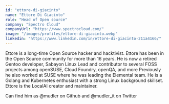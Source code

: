 ```yaml
---
id: "ettore-di-giacinto"
name: "Ettore Di Giacinto"
role: "Head of Open source"
company: "Spectro Cloud"
companyUrl: "https://www.spectrocloud.com/"
image: "/images/profiles/ettore-di-giacinto.webp"
linkedin: "https://www.linkedin.com/in/ettore-di-giacinto-211a4166/"
---
```


Ettore is a long-time Open Source hacker and hacktivist.
Ettore has been in the Open Source community for more than 16 years.
He is now a retired Gentoo developer, Sabayon Linux Lead and contributor to several FOSS projects among openSUSE, Cloud Foundry, openQA, and more
Previously he also worked at SUSE where he was leading the Elemental team.
He is a Golang and Kubernetes enthusiast with a strong Linux background skillset. Ettore is the LocalAI creator and maintainer.

Can find him as @mudler on Github and @mudler_it on Twitter
